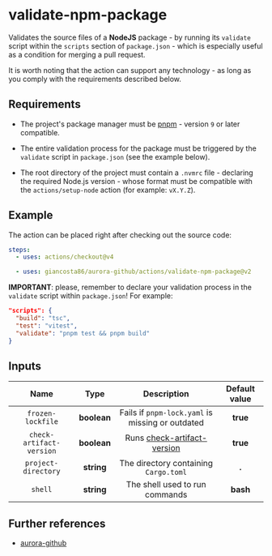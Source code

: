 # validate-npm-package

Validates the source files of a **NodeJS** package - by running its `validate` script within the `scripts` section of `package.json` - which is especially useful as a condition for merging a pull request.

It is worth noting that the action can support any technology - as long as you comply with the requirements described below.

## Requirements

- The project's package manager must be [pnpm](https://pnpm.io/) - version `9` or later compatible.

- The entire validation process for the package must be triggered by the `validate` script in `package.json` (see the example below).

- The root directory of the project must contain a `.nvmrc` file - declaring the required Node.js version - whose format must be compatible with the `actions/setup-node` action (for example: `vX.Y.Z`).

## Example

The action can be placed right after checking out the source code:

```yaml
steps:
  - uses: actions/checkout@v4

  - uses: giancosta86/aurora-github/actions/validate-npm-package@v2
```

**IMPORTANT**: please, remember to declare your validation process in the `validate` script within `package.json`! For example:

```json
"scripts": {
  "build": "tsc",
  "test": "vitest",
  "validate": "pnpm test && pnpm build"
}
```

## Inputs

|           Name           |    Type     |                            Description                             | Default value |
| :----------------------: | :---------: | :----------------------------------------------------------------: | :-----------: |
|    `frozen-lockfile`     | **boolean** |          Fails if `pnpm-lock.yaml` is missing or outdated          |   **true**    |
| `check-artifact-version` | **boolean** | Runs [check-artifact-version](../check-artifact-version/README.md) |   **true**    |
|   `project-directory`    | **string**  |               The directory containing `Cargo.toml`                |     **.**     |
|         `shell`          | **string**  |                   The shell used to run commands                   |   **bash**    |

## Further references

- [aurora-github](../../README.md)
